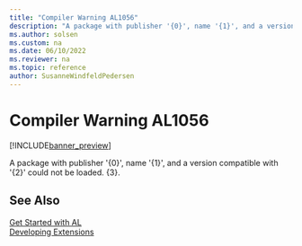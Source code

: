 ```yaml
---
title: "Compiler Warning AL1056"
description: "A package with publisher '{0}', name '{1}', and a version compatible with '{2}' could not be loaded."
ms.author: solsen
ms.custom: na
ms.date: 06/10/2022
ms.reviewer: na
ms.topic: reference
author: SusanneWindfeldPedersen
---
```

[//]: # (START>DO_NOT_EDIT)
[//]: # (IMPORTANT:Do not edit any of the content between here and the END>DO_NOT_EDIT.)
[//]: # (Any modifications should be made in the .xml files in the ModernDev repo.)
# Compiler Warning AL1056

[!INCLUDE[banner_preview](../includes/banner_preview.md)]

A package with publisher '{0}', name '{1}', and a version compatible with '{2}' could not be loaded. {3}.

[//]: # (IMPORTANT: END>DO_NOT_EDIT)
## See Also  
[Get Started with AL](../devenv-get-started.md)  
[Developing Extensions](../devenv-dev-overview.md)  
